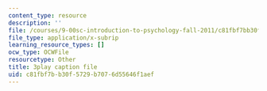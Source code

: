 ```yaml
---
content_type: resource
description: ''
file: /courses/9-00sc-introduction-to-psychology-fall-2011/c81fbf7bb30f5729b7076d55646f1aef_Vko17una2Zw.vtt
file_type: application/x-subrip
learning_resource_types: []
ocw_type: OCWFile
resourcetype: Other
title: 3play caption file
uid: c81fbf7b-b30f-5729-b707-6d55646f1aef
---
```

